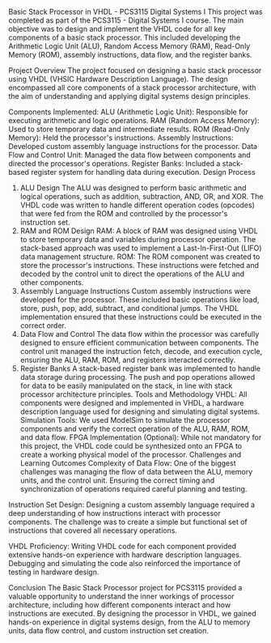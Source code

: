 Basic Stack Processor in VHDL - PCS3115 Digital Systems I
This project was completed as part of the PCS3115 - Digital Systems I course. The main objective was to design and implement the VHDL code for all key components of a basic stack processor. This included developing the Arithmetic Logic Unit (ALU), Random Access Memory (RAM), Read-Only Memory (ROM), assembly instructions, data flow, and the register banks.

Project Overview
The project focused on designing a basic stack processor using VHDL (VHSIC Hardware Description Language). The design encompassed all core components of a stack processor architecture, with the aim of understanding and applying digital systems design principles.

Components Implemented:
ALU (Arithmetic Logic Unit): Responsible for executing arithmetic and logic operations.
RAM (Random Access Memory): Used to store temporary data and intermediate results.
ROM (Read-Only Memory): Held the processor's instructions.
Assembly Instructions: Developed custom assembly language instructions for the processor.
Data Flow and Control Unit: Managed the data flow between components and directed the processor's operations.
Register Banks: Included a stack-based register system for handling data during execution.
Design Process
1. ALU Design
The ALU was designed to perform basic arithmetic and logical operations, such as addition, subtraction, AND, OR, and XOR. The VHDL code was written to handle different operation codes (opcodes) that were fed from the ROM and controlled by the processor's instruction set.
2. RAM and ROM Design
RAM: A block of RAM was designed using VHDL to store temporary data and variables during processor operation. The stack-based approach was used to implement a Last-In-First-Out (LIFO) data management structure.
ROM: The ROM component was created to store the processor's instructions. These instructions were fetched and decoded by the control unit to direct the operations of the ALU and other components.
3. Assembly Language Instructions
Custom assembly instructions were developed for the processor. These included basic operations like load, store, push, pop, add, subtract, and conditional jumps. The VHDL implementation ensured that these instructions could be executed in the correct order.
4. Data Flow and Control
The data flow within the processor was carefully designed to ensure efficient communication between components. The control unit managed the instruction fetch, decode, and execution cycle, ensuring the ALU, RAM, ROM, and registers interacted correctly.
5. Register Banks
A stack-based register bank was implemented to handle data storage during processing. The push and pop operations allowed for data to be easily manipulated on the stack, in line with stack processor architecture principles.
Tools and Methodology
VHDL: All components were designed and implemented in VHDL, a hardware description language used for designing and simulating digital systems.
Simulation Tools: We used ModelSim to simulate the processor components and verify the correct operation of the ALU, RAM, ROM, and data flow.
FPGA Implementation (Optional): While not mandatory for this project, the VHDL code could be synthesized onto an FPGA to create a working physical model of the processor.
Challenges and Learning Outcomes
Complexity of Data Flow: One of the biggest challenges was managing the flow of data between the ALU, memory units, and the control unit. Ensuring the correct timing and synchronization of operations required careful planning and testing.

Instruction Set Design: Designing a custom assembly language required a deep understanding of how instructions interact with processor components. The challenge was to create a simple but functional set of instructions that covered all necessary operations.

VHDL Proficiency: Writing VHDL code for each component provided extensive hands-on experience with hardware description languages. Debugging and simulating the code also reinforced the importance of testing in hardware design.

Conclusion
The Basic Stack Processor project for PCS3115 provided a valuable opportunity to understand the inner workings of processor architecture, including how different components interact and how instructions are executed. By designing the processor in VHDL, we gained hands-on experience in digital systems design, from the ALU to memory units, data flow control, and custom instruction set creation.

